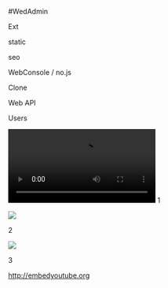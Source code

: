
#WedAdmin

Ext

static

seo

WebConsole / no.js

Clone

Web API

Users

![](/vids/ext_clone_api.mp4)
1


[![](http://img.youtube.com/vi/979v1byfuSU/0.jpg)](http://www.youtube.com/watch?v=979v1byfuSU)

2


[![](http://img.youtube.com/vi/BpNvMqwq9TI/0.jpg)](http://www.youtube.com/watch?v=BpNvMqwq9TI)

3


http://embedyoutube.org